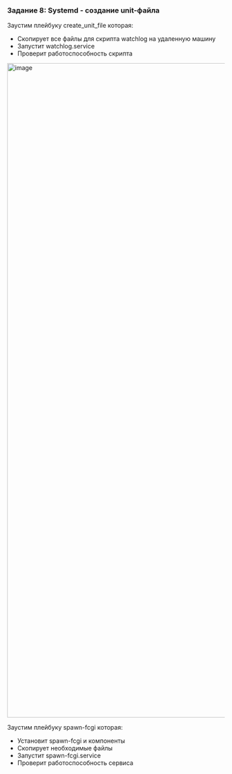 ### Задание 8: Systemd - создание unit-файла

Заустим плейбуку create_unit_file которая:
- Скопирует все файлы для скрипта watchlog на удаленную машину
- Запустит watchlog.service
- Проверит работоспособность скрипта

<img width="1511" alt="image" src="https://github.com/Egor-Ozhmegoff/AdministratorLinux.Professional/assets/71369321/ee6f975c-973d-4e0c-824c-4e2a5a41b474">


Заустим плейбуку spawn-fcgi которая:
- Установит spawn-fcgi и компоненты
- Скопирует необходимые файлы 
- Запустит spawn-fcgi.service
- Проверит работоспособность сервиса
